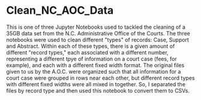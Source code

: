 # Clean_NC_AOC_Data
This is one of three Jupyter Notebooks used to tackled the cleaning of a 35GB data set from the N.C. Administrative Office of the Courts. The three notebooks were used to clean different "types" of records: Case, Support and Abstract. Within each of these types, there is a given amount of different "record types," each associated with a different number, representing a different tpye of information on a court case (fees, for example), and each with a different fixed width format. The original files given to us by the A.O.C. were organized such that all information for a court case were grouped in rows near each other, but different record types with different fixed widths were all mixed in together. So, I separated the files by record type and then used this notebook to convert them to CSVs.
